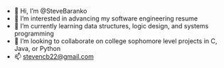- 👋 Hi, I’m @SteveBaranko
- 👀 I’m interested in advancing my software engineering resume
- 🌱 I’m currently learning data structures, logic design, and systems programming
- 💞️ I’m looking to collaborate on college sophomore level projects in C, Java, or Python
- 📫 stevencb22@gmail.com

<!---
SteveBaranko/SteveBaranko is a ✨ special ✨ repository because its `README.md` (this file) appears on your GitHub profile.
You can click the Preview link to take a look at your changes.
--->
